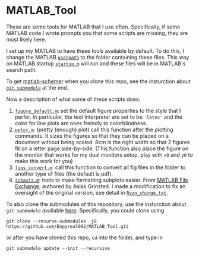 
# MATLAB_Tool
These are some tools for MATLAB that I use often. 
Specifically, if some MATLAB code I wrote prompts you that some scripts are missing, they are most likely here. 

I set up my MATLAB to have these tools available by default. 
To do this, I change the MATLAB [``userpath``](https://www.mathworks.com/help/matlab/ref/userpath.html) to the folder containing these files. 
This way on MATLAB startup [``startup.m``](https://github.com/Empyreal092/MATLAB_Tool/blob/main/startup.m) will run and these files will be in MATLAB's search path.

To get [matlab-schemer](https://github.com/Empyreal092/packages/matlab-schemer) when you clone this repo, see the insturction about [``git submodule``](https://git-scm.com/book/en/v2/Git-Tools-Submodules) at the end.

Now a description of what some of these scripts does:

1. [``figure_default.m``](https://github.com/Empyreal092/MATLAB_Tool/blob/main/tools_plotting/figure_default.m): set the default figure properties to the style that I perfer. In particular, the text interpreter are set to be `'latex'` and the color for line plots are ones freindly to colorblindness.
2. [``pplot.m``](https://github.com/Empyreal092/MATLAB_Tool/blob/main/tools_plotting/pplot.m): (pretty (enough) plot) call this function after the plotting commands. It sizes the figures so that they can be placed on a document without being scaled. 8cm is the right width so that 2 figures fit on a letter page side-by-side. (This function also place the figure on the monitor that works for my dual monitors setup, play with ``x0`` and ``y0`` to make this work for you)
3. [``figs_convert.m``](https://github.com/Empyreal092/MATLAB_Tool/blob/main/tools_plotting/figs_convert.m): call this function to convert all fig files in the folder to another type of files (the default is pdf).
4. [``subaxis.m``](https://github.com/Empyreal092/MATLAB_Tool/blob/main/tools_plotting/subaxis/subaxis.m): tools to make formatting subplots easier. From [MATLAB File Exchange](https://www.mathworks.com/matlabcentral/fileexchange/3696-subaxis-subplot), authored by Aslak Grinsted. I made a modification to fix an oversight of the original version, see detail in [``Ryan_change.txt``](https://github.com/Empyreal092/MATLAB_Tool/blob/main/tools_plotting/subaxis/Ryan_change.txt).

To also clone the submodules of this repository, use the insturction about ``git submodule`` available [here](https://git-scm.com/book/en/v2/Git-Tools-Submodules). Specifically, you could clone using
```
git clone --recurse-submodules -j8 https://github.com/Empyreal092/MATLAB_Tool.git
```
or after you have cloned this repo, ``cd`` into the folder, and type in
```
git submodule update --init --recursive
```
